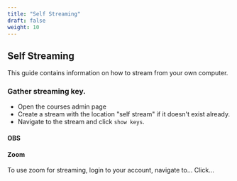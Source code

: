 ```yaml
---
title: "Self Streaming"
draft: false
weight: 10
---
```


## Self Streaming

This guide contains information on how to stream from your own computer.


### Gather streaming key.

- Open the courses admin page
- Create a stream with the location "self stream" if it doesn't exist already.
- Navigate to the stream and click `show keys`.

#### OBS

#### Zoom

To use zoom for streaming, login to your account, navigate to... Click...